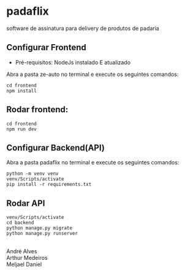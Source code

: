 # padaflix
software de assinatura para delivery de produtos de padaria

## Configurar Frontend  <br>
- Pré-requisitos: NodeJs instalado E atualizado  <br>

Abra a pasta ze-auto no terminal e execute os seguintes comandos: <br>
```
cd frontend 
npm install
```

## Rodar frontend:  <br>
```
cd frontend 
npm run dev 
```
## Configurar Backend(API) <br>

Abra a pasta padaflix no terminal e execute os seguintes comandos: <br>
```
python -m venv venv 
venv/Scripts/activate
pip install -r requirements.txt
```


## Rodar API <br>
```
venv/Scripts/activate 
cd backend 
python manage.py migrate 
python manage.py runserver
```
<br> André Alves
<br> Arthur Medeiros
<br> Meljael Daniel
